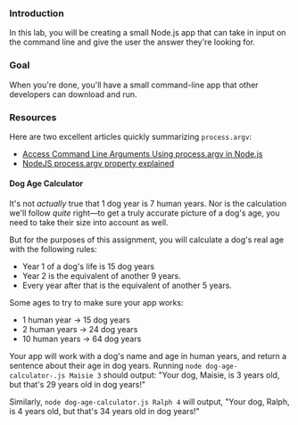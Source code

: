 
### Introduction

In this lab, you will be creating a small Node.js app that can take in input on the command line and give the user the answer they're looking for.

### Goal

When you're done, you'll have a small command-line app that other developers can download and run.

### Resources

Here are two excellent articles quickly summarizing `process.argv`:

- [Access Command Line Arguments Using process.argv in Node.js](https://www.webmound.com/nodejs-command-line-arguments/)
- [NodeJS process.argv property explained](https://sebhastian.com/nodejs-process-argv/)


#### Dog Age Calculator

It's not _actually_ true that 1 dog year is 7 human years. Nor is the calculation we'll follow _quite_ right—to get a truly accurate picture of a dog's age, you need to take their size into account as well.

But for the purposes of this assignment, you will calculate a dog's real age with the following rules:

- Year 1 of a dog's life is 15 dog years
- Year 2 is the equivalent of another 9 years.
- Every year after that is the equivalent of another 5 years.

Some ages to try to make sure your app works:

- 1 human year -> 15 dog years
- 2 human years -> 24 dog years
- 10 human years -> 64 dog years

Your app will work with a dog's name and age in human years, and return a sentence about their age in dog years. Running `node dog-age-calculator-.js Maisie 3` should output: "Your dog, Maisie, is 3 years old, but that's 29 years old in dog years!"

Similarly, `node dog-age-calculator.js Ralph 4` will output, "Your dog, Ralph, is 4 years old, but that's 34 years old in dog years!"

